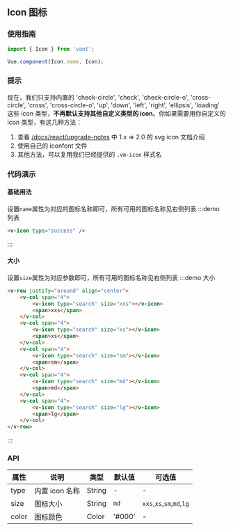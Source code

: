 <style>
.demo-icon {
  font-size: 0;

  .examples {
    max-height: none;
  }

  .vm-flexbox-item {
    text-align: center;
    height: 100px;
    .vm-icon {
      display: inline-block;
    }
  }

  .vm-icon {
    display: none;
    font-size: 32px;
    margin: 15px 0;
    color: rgba(69, 90, 100, .8);
  }

  span {
    display:block;
    font-size: 14px;
  }
} 
</style>

<script>
import Vue from 'vue';

const icons = [
   'check-circle', 'check', 'check-circle-o', 'cross-circle', 'cross', 'cross-circle-o', 'up', 'down', 'left', 'right', 'ellipsis', 'loading'
];

const IconListConstructor = Vue.extend({
  render(h) {
    return (
      <v-row justify="around" wrap="wrap">
        {icons.map(icon => (
          <v-col span="8">
            <v-icon type={icon}></v-icon>
            <span>{icon}</span>
          </v-col>
        ))}
      </v-row>
    )
  }
});

export default {
  mounted() {
    const IconList = new IconListConstructor({
      el: document.createElement('div')  
    });
    const block = document.querySelector('.zan-doc-demo-block');
    if (block) {
      block.appendChild(IconList.$el);
    }
  }
};
</script>

## Icon 图标

### 使用指南
``` javascript
import { Icon } from 'vant';

Vue.component(Icon.name, Icon);
```

### 提示

现在，我们只支持内置的 'check-circle', 'check', 'check-circle-o', 'cross-circle', 'cross', 'cross-circle-o', 'up', 'down', 'left', 'right', 'ellipsis', 'loading' 这些 icon 类型，**不再默认支持其他自定义类型的 icon**。你如果需要用你自定义的 icon 类型，有这几种方法：

1. 查看 [/docs/react/upgrade-notes](/docs/react/upgrade-notes#1.x-=>-2.0) 中 1.x => 2.0 的 svg icon 文档介绍
2. 使用自己的 iconfont 文件
3. 其他方法，可以复用我们已经提供的 `.vm-icon` 样式名

### 代码演示

#### 基础用法

设置`name`属性为对应的图标名称即可，所有可用的图标名称见右侧列表
:::demo 列表
```html
<v-icon type="success" />
```
:::

#### 大小

设置`size`属性为对应参数即可，所有可用的图标名称见右侧列表
:::demo 大小
```html
<v-row justify="around" align="center">
    <v-col span="4">
        <v-icon type="search" size="xxs"></v-icon>
        <span>xxs</span>
    </v-col>
    <v-col span="4">
        <v-icon type="search" size="xs"></v-icon>
        <span>xs</span>
    </v-col>
    <v-col span="4">
        <v-icon type="search" size="sm"></v-icon>
        <span>sm</span>
    </v-col>
    <v-col span="4">
        <v-icon type="search" size="md"></v-icon>
        <span>md</span>
    </v-col>
    <v-col span="4">
        <v-icon type="search" size="lg"></v-icon>
        <span>lg</span>
    </v-col>
</v-row>
```
:::

### API


| 属性        | 说明           | 类型            | 默认值       | 可选值 |
|------------|----------------|----------------|--------------|-----------|
| type    |   内置 icon 名称  | String  | - | - |
| size    |   图标大小    | String | `md` | `xxs`,`xs`,`sm`,`md`,`lg`|
| color   | 图标颜色  | Color | '#000' | - |
